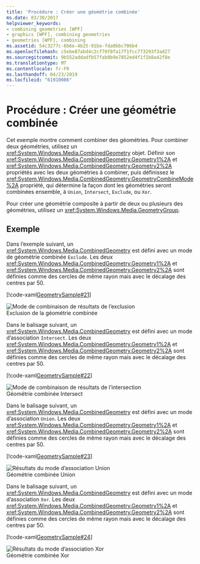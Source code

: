 ```yaml
---
title: 'Procédure : Créer une géométrie combinée'
ms.date: 03/30/2017
helpviewer_keywords:
- combining geometries [WPF]
- graphics [WPF], combining geometries
- geometries [WPF], combining
ms.assetid: 54c3277c-6b6e-4b25-91be-fda0bbc706b4
ms.openlocfilehash: c5ebe87abd4c2cf70f8fa17f1fcc773293f3ad27
ms.sourcegitcommit: 9b552addadfb57fab0b9e7852ed4f1f1b8a42f8e
ms.translationtype: MT
ms.contentlocale: fr-FR
ms.lasthandoff: 04/23/2019
ms.locfileid: "61910086"
---
```

# <a name="how-to-create-a-combined-geometry"></a>Procédure : Créer une géométrie combinée
Cet exemple montre comment combiner des géométries. Pour combiner deux géométries, utilisez un <xref:System.Windows.Media.CombinedGeometry> objet. Définir son <xref:System.Windows.Media.CombinedGeometry.Geometry1%2A> et <xref:System.Windows.Media.CombinedGeometry.Geometry2%2A> propriétés avec les deux géométries à combiner, puis définissez le <xref:System.Windows.Media.CombinedGeometry.GeometryCombineMode%2A> propriété, qui détermine la façon dont les géométries seront combinées ensemble, à `Union`, `Intersect`, `Exclude`, ou `Xor`.  
  
 Pour créer une géométrie composite à partir de deux ou plusieurs des géométries, utilisez un <xref:System.Windows.Media.GeometryGroup>.  
  
## <a name="example"></a>Exemple  
 Dans l’exemple suivant, un <xref:System.Windows.Media.CombinedGeometry> est défini avec un mode de géométrie combinée `Exclude`.  Les deux <xref:System.Windows.Media.CombinedGeometry.Geometry1%2A> et <xref:System.Windows.Media.CombinedGeometry.Geometry2%2A> sont définies comme des cercles de même rayon mais avec le décalage des centres par 50.  
  
 [!code-xaml[GeometrySample#21](~/samples/snippets/csharp/VS_Snippets_Wpf/GeometrySample/CS/combininggeometriesexample.xaml#21)]  
  
 ![Mode de combinaison de résultats de l’exclusion](./media/mil-task-combined-geometry-exclude.PNG "mil_task_combined_geometry_exclude")  
Exclusion de la géométrie combinée  
  
 Dans le balisage suivant, un <xref:System.Windows.Media.CombinedGeometry> est défini avec un mode d’association `Intersect`.  Les deux <xref:System.Windows.Media.CombinedGeometry.Geometry1%2A> et <xref:System.Windows.Media.CombinedGeometry.Geometry2%2A> sont définies comme des cercles de même rayon mais avec le décalage des centres par 50.  
  
 [!code-xaml[GeometrySample#22](~/samples/snippets/csharp/VS_Snippets_Wpf/GeometrySample/CS/combininggeometriesexample.xaml#22)]  
  
 ![Mode de combinaison de résultats de l’intersection](./media/mil-task-combined-geometry-intersect.PNG "mil_task_combined_geometry_intersect")  
Géométrie combinée Intersect  
  
 Dans le balisage suivant, un <xref:System.Windows.Media.CombinedGeometry> est défini avec un mode d’association `Union`.  Les deux <xref:System.Windows.Media.CombinedGeometry.Geometry1%2A> et <xref:System.Windows.Media.CombinedGeometry.Geometry2%2A> sont définies comme des cercles de même rayon mais avec le décalage des centres par 50.  
  
 [!code-xaml[GeometrySample#23](~/samples/snippets/csharp/VS_Snippets_Wpf/GeometrySample/CS/combininggeometriesexample.xaml#23)]  
  
 ![Résultats du mode d’association Union](./media/mil-task-combined-geometry-union.PNG "mil_task_combined_geometry_union")  
Géométrie combinée Union  
  
 Dans le balisage suivant, un <xref:System.Windows.Media.CombinedGeometry> est défini avec un mode d’association `Xor`.  Les deux <xref:System.Windows.Media.CombinedGeometry.Geometry1%2A> et <xref:System.Windows.Media.CombinedGeometry.Geometry2%2A> sont définies comme des cercles de même rayon mais avec le décalage des centres par 50.  
  
 [!code-xaml[GeometrySample#24](~/samples/snippets/csharp/VS_Snippets_Wpf/GeometrySample/CS/combininggeometriesexample.xaml#24)]  
  
 ![Résultats du mode d’association Xor](./media/mil-task-combined-geometry-xor.PNG "mil_task_combined_geometry_xor")  
Géométrie combinée Xor
